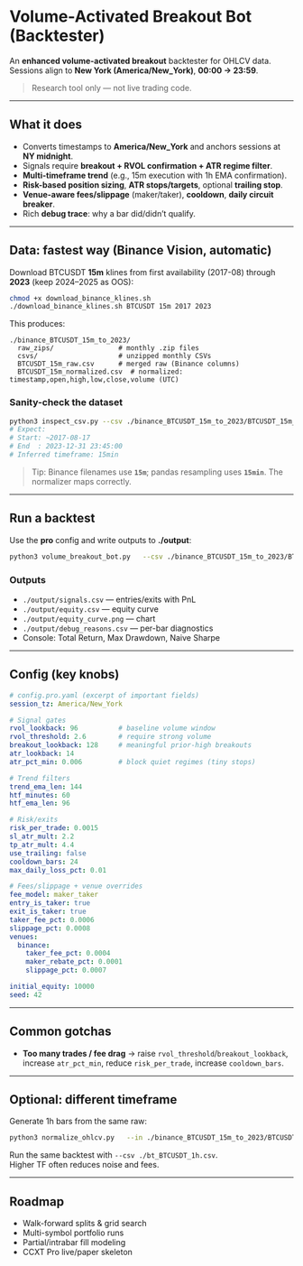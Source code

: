 # Volume-Activated Breakout Bot (Backtester)

An **enhanced volume-activated breakout** backtester for OHLCV data.  
Sessions align to **New York (America/New_York)**, **00:00 → 23:59**.

> Research tool only — not live trading code.

---

## What it does

- Converts timestamps to **America/New_York** and anchors sessions at **NY midnight**.
- Signals require **breakout + RVOL confirmation + ATR regime filter**.
- **Multi-timeframe trend** (e.g., 15m execution with 1h EMA confirmation).
- **Risk-based position sizing**, **ATR stops/targets**, optional **trailing stop**.
- **Venue-aware fees/slippage** (maker/taker), **cooldown**, **daily circuit breaker**.
- Rich **debug trace**: why a bar did/didn’t qualify.

---

## Data: fastest way (Binance Vision, automatic)

Download BTCUSDT **15m** klines from first availability (2017-08) through **2023** (keep 2024–2025 as OOS):

```bash
chmod +x download_binance_klines.sh
./download_binance_klines.sh BTCUSDT 15m 2017 2023
```

This produces:

```
./binance_BTCUSDT_15m_to_2023/
  raw_zips/                # monthly .zip files
  csvs/                    # unzipped monthly CSVs
  BTCUSDT_15m_raw.csv      # merged raw (Binance columns)
  BTCUSDT_15m_normalized.csv  # normalized: timestamp,open,high,low,close,volume (UTC)
```

### Sanity-check the dataset

```bash
python3 inspect_csv.py --csv ./binance_BTCUSDT_15m_to_2023/BTCUSDT_15m_normalized.csv
# Expect:
# Start: ~2017-08-17
# End  : 2023-12-31 23:45:00
# Inferred timeframe: 15min
```

> Tip: Binance filenames use **`15m`**; pandas resampling uses **`15min`**. The normalizer maps correctly.

---

## Run a backtest

Use the **pro** config and write outputs to **./output**:

```bash
python3 volume_breakout_bot.py   --csv ./binance_BTCUSDT_15m_to_2023/BTCUSDT_15m_normalized.csv   --config config.pro.yaml   --out ./output   --debug   --venue binance
```

### Outputs

- `./output/signals.csv` — entries/exits with PnL
- `./output/equity.csv` — equity curve
- `./output/equity_curve.png` — chart
- `./output/debug_reasons.csv` — per-bar diagnostics
- Console: Total Return, Max Drawdown, Naive Sharpe

---

## Config (key knobs)

```yaml
# config.pro.yaml (excerpt of important fields)
session_tz: America/New_York

# Signal gates
rvol_lookback: 96          # baseline volume window
rvol_threshold: 2.6        # require strong volume
breakout_lookback: 128     # meaningful prior-high breakouts
atr_lookback: 14
atr_pct_min: 0.006         # block quiet regimes (tiny stops)

# Trend filters
trend_ema_len: 144
htf_minutes: 60
htf_ema_len: 96

# Risk/exits
risk_per_trade: 0.0015
sl_atr_mult: 2.2
tp_atr_mult: 4.4
use_trailing: false
cooldown_bars: 24
max_daily_loss_pct: 0.01

# Fees/slippage + venue overrides
fee_model: maker_taker
entry_is_taker: true
exit_is_taker: true
taker_fee_pct: 0.0006
slippage_pct: 0.0008
venues:
  binance:
    taker_fee_pct: 0.0004
    maker_rebate_pct: 0.0001
    slippage_pct: 0.0007

initial_equity: 10000
seed: 42
```

---

## Common gotchas

- **Too many trades / fee drag** → raise `rvol_threshold`/`breakout_lookback`, increase `atr_pct_min`, reduce `risk_per_trade`, increase `cooldown_bars`.

---

## Optional: different timeframe

Generate 1h bars from the same raw:

```bash
python3 normalize_ohlcv.py   --in ./binance_BTCUSDT_15m_to_2023/BTCUSDT_15m_raw.csv   --out ./bt_BTCUSDT_1h.csv   --format binance   --timeframe 1H
```

Run the same backtest with `--csv ./bt_BTCUSDT_1h.csv`.  
Higher TF often reduces noise and fees.

---

## Roadmap

- Walk-forward splits & grid search
- Multi-symbol portfolio runs
- Partial/intrabar fill modeling
- CCXT Pro live/paper skeleton
